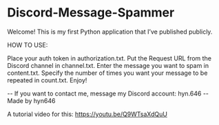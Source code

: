 # Discord-Message-Spammer
Welcome! This is my first Python application that I’ve published publicly.

HOW TO USE:

Place your auth token in authorization.txt.
Put the Request URL from the Discord channel in channel.txt.
Enter the message you want to spam in content.txt.
Specify the number of times you want your message to be repeated in count.txt.
Enjoy!

-- If you want to contact me, message my Discord account: hyn.646
-- Made by hyn646

A tutorial video for this:
https://youtu.be/Q9WTsaXdQuU
